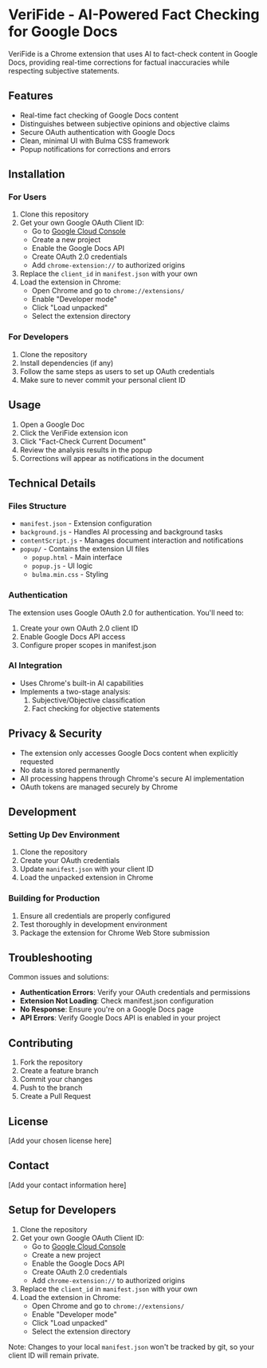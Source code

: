 # VeriFide - AI-Powered Fact Checking for Google Docs

VeriFide is a Chrome extension that uses AI to fact-check content in Google Docs, providing real-time corrections for factual inaccuracies while respecting subjective statements.

## Features

- Real-time fact checking of Google Docs content
- Distinguishes between subjective opinions and objective claims
- Secure OAuth authentication with Google Docs
- Clean, minimal UI with Bulma CSS framework
- Popup notifications for corrections and errors

## Installation

### For Users
1. Clone this repository
2. Get your own Google OAuth Client ID:
   - Go to [Google Cloud Console](https://console.cloud.google.com/)
   - Create a new project
   - Enable the Google Docs API
   - Create OAuth 2.0 credentials
   - Add `chrome-extension://` to authorized origins
3. Replace the `client_id` in `manifest.json` with your own
4. Load the extension in Chrome:
   - Open Chrome and go to `chrome://extensions/`
   - Enable "Developer mode"
   - Click "Load unpacked"
   - Select the extension directory

### For Developers
1. Clone the repository
2. Install dependencies (if any)
3. Follow the same steps as users to set up OAuth credentials
4. Make sure to never commit your personal client ID

## Usage

1. Open a Google Doc
2. Click the VeriFide extension icon
3. Click "Fact-Check Current Document"
4. Review the analysis results in the popup
5. Corrections will appear as notifications in the document

## Technical Details

### Files Structure
- `manifest.json` - Extension configuration
- `background.js` - Handles AI processing and background tasks
- `contentScript.js` - Manages document interaction and notifications
- `popup/` - Contains the extension UI files
  - `popup.html` - Main interface
  - `popup.js` - UI logic
  - `bulma.min.css` - Styling

### Authentication
The extension uses Google OAuth 2.0 for authentication. You'll need to:
1. Create your own OAuth 2.0 client ID
2. Enable Google Docs API access
3. Configure proper scopes in manifest.json

### AI Integration
- Uses Chrome's built-in AI capabilities
- Implements a two-stage analysis:
  1. Subjective/Objective classification
  2. Fact checking for objective statements

## Privacy & Security

- The extension only accesses Google Docs content when explicitly requested
- No data is stored permanently
- All processing happens through Chrome's secure AI implementation
- OAuth tokens are managed securely by Chrome

## Development

### Setting Up Dev Environment
1. Clone the repository
2. Create your OAuth credentials
3. Update `manifest.json` with your client ID
4. Load the unpacked extension in Chrome

### Building for Production
1. Ensure all credentials are properly configured
2. Test thoroughly in development environment
3. Package the extension for Chrome Web Store submission

## Troubleshooting

Common issues and solutions:
- **Authentication Errors**: Verify your OAuth credentials and permissions
- **Extension Not Loading**: Check manifest.json configuration
- **No Response**: Ensure you're on a Google Docs page
- **API Errors**: Verify Google Docs API is enabled in your project

## Contributing

1. Fork the repository
2. Create a feature branch
3. Commit your changes
4. Push to the branch
5. Create a Pull Request

## License

[Add your chosen license here]

## Contact

[Add your contact information here]

## Setup for Developers
1. Clone the repository
2. Get your own Google OAuth Client ID:
   - Go to [Google Cloud Console](https://console.cloud.google.com/)
   - Create a new project
   - Enable the Google Docs API
   - Create OAuth 2.0 credentials
   - Add `chrome-extension://` to authorized origins
3. Replace the `client_id` in `manifest.json` with your own
4. Load the extension in Chrome:
   - Open Chrome and go to `chrome://extensions/`
   - Enable "Developer mode"
   - Click "Load unpacked"
   - Select the extension directory

Note: Changes to your local `manifest.json` won't be tracked by git, so your client ID will remain private. 